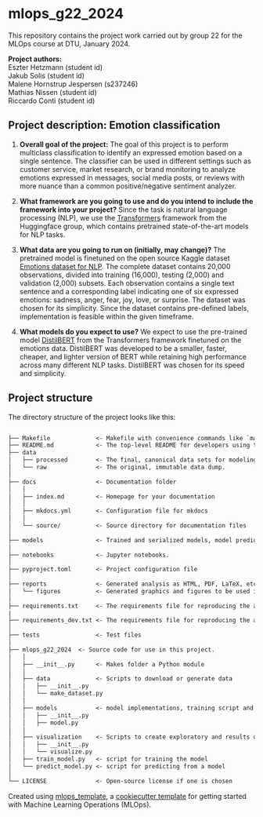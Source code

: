 # mlops_g22_2024

This repository contains the project work carried out by group 22 for the MLOps course at DTU, January 2024. 

**Project authors:** <br>
Eszter Hetzmann (student id) <br>
Jakub Solis (student id) <br>
Malene Hornstrup Jespersen (s237246) <br>
Mathias Nissen (student id) <br>
Riccardo Conti (student id) <br>

## Project description: Emotion classification

1. **Overall goal of the project:**
The goal of this project is to perform multiclass classification to identify an expressed emotion based on a single sentence. The classifier can be used in different settings such as customer service, market research, or brand monitoring to analyze emotions expressed in messages, social media posts, or reviews with more nuance than a common positive/negative sentiment analyzer. 

2. **What framework are you going to use and do you intend to include the framework into your project?**
Since the task is natural language processing (NLP), we use the [Transformers](https://github.com/huggingface/transformers) framework from the Huggingface group, which contains pretrained state-of-the-art models for NLP tasks. 

3. **What data are you going to run on (initially, may change)?**
The pretrained model is finetuned on the open source Kaggle dataset [Emotions dataset for NLP](https://www.kaggle.com/datasets/praveengovi/emotions-dataset-for-nlp/data). The complete dataset contains 20,000 observations, divided into training (16,000), testing (2,000) and validation (2,000) subsets. Each observation contains a single text sentence and a corresponding label indicating one of six expressed emotions: sadness, anger, fear, joy, love, or surprise. The dataset was chosen for its simplicity. Since the dataset contains pre-defined labels, implementation is feasible within the given timeframe.

4. **What models do you expect to use?**
We expect to use the pre-trained model [DistilBERT](https://huggingface.co/docs/transformers/model_doc/distilbert) from the Transformers framework finetuned on the emotions data. DistilBERT was developed to be a smaller, faster, cheaper, and lighter version of BERT while retaining high performance across many different NLP tasks. DistilBERT was chosen for its speed and simplicity.



## Project structure

The directory structure of the project looks like this:

```txt

├── Makefile             <- Makefile with convenience commands like `make data` or `make train`
├── README.md            <- The top-level README for developers using this project.
├── data
│   ├── processed        <- The final, canonical data sets for modeling.
│   └── raw              <- The original, immutable data dump.
│
├── docs                 <- Documentation folder
│   │
│   ├── index.md         <- Homepage for your documentation
│   │
│   ├── mkdocs.yml       <- Configuration file for mkdocs
│   │
│   └── source/          <- Source directory for documentation files
│
├── models               <- Trained and serialized models, model predictions, or model summaries
│
├── notebooks            <- Jupyter notebooks.
│
├── pyproject.toml       <- Project configuration file
│
├── reports              <- Generated analysis as HTML, PDF, LaTeX, etc.
│   └── figures          <- Generated graphics and figures to be used in reporting
│
├── requirements.txt     <- The requirements file for reproducing the analysis environment
|
├── requirements_dev.txt <- The requirements file for reproducing the analysis environment
│
├── tests                <- Test files
│
├── mlops_g22_2024  <- Source code for use in this project.
│   │
│   ├── __init__.py      <- Makes folder a Python module
│   │
│   ├── data             <- Scripts to download or generate data
│   │   ├── __init__.py
│   │   └── make_dataset.py
│   │
│   ├── models           <- model implementations, training script and prediction script
│   │   ├── __init__.py
│   │   ├── model.py
│   │
│   ├── visualization    <- Scripts to create exploratory and results oriented visualizations
│   │   ├── __init__.py
│   │   └── visualize.py
│   ├── train_model.py   <- script for training the model
│   └── predict_model.py <- script for predicting from a model
│
└── LICENSE              <- Open-source license if one is chosen
```

Created using [mlops_template](https://github.com/SkafteNicki/mlops_template),
a [cookiecutter template](https://github.com/cookiecutter/cookiecutter) for getting
started with Machine Learning Operations (MLOps).
